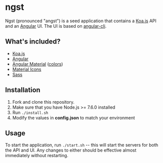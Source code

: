 # ngst

Ngst (pronounced "angst") is a seed application that contains a [Koa.js](http://koajs.com/) API and an [Angular](https://angular.io) UI.  The UI is based on [angular-cli](https://github.com/angular/angular-cli).

## What's included?

* [Koa.js](http://koajs.com/)
* [Angular](https://angular.io)
* [Angular Material](https://material.angular.io) ([colors](https://material.io/guidelines/style/color.html))
* [Material Icons](https://material.io/icons/)
* [Sass](http://sass-lang.com/)

## Installation

1. Fork and clone this repository.
1. Make sure that you have Node.js >= 7.6.0 installed
1. Run `./install.sh`
1. Modify the values in **config.json** to match your environment

## Usage

To start the application, run `./start.sh` -- this will start the servers for both the API and UI. Any changes to either should be effective almost immediately without restarting.